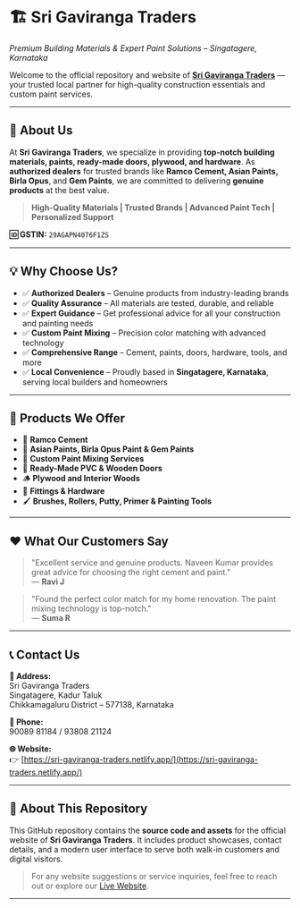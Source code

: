 # 🏗️ Sri Gaviranga Traders  
*Premium Building Materials & Expert Paint Solutions – Singatagere, Karnataka*

Welcome to the official repository and website of **[Sri Gaviranga Traders](https://sri-gaviranga-traders.netlify.app/)** — your trusted local partner for high-quality construction essentials and custom paint services.

---

## 🏢 About Us

At **Sri Gaviranga Traders**, we specialize in providing **top-notch building materials, paints, ready-made doors, plywood, and hardware**. As **authorized dealers** for trusted brands like **Ramco Cement, Asian Paints, Birla Opus**, and **Gem Paints**, we are committed to delivering **genuine products** at the best value.

> **High-Quality Materials | Trusted Brands | Advanced Paint Tech | Personalized Support**

**🆔 GSTIN:** `29AGAPN4076F1ZS`

---

## 💡 Why Choose Us?

- ✅ **Authorized Dealers** – Genuine products from industry-leading brands  
- ✅ **Quality Assurance** – All materials are tested, durable, and reliable  
- ✅ **Expert Guidance** – Get professional advice for all your construction and painting needs  
- ✅ **Custom Paint Mixing** – Precision color matching with advanced technology  
- ✅ **Comprehensive Range** – Cement, paints, doors, hardware, tools, and more  
- ✅ **Local Convenience** – Proudly based in **Singatagere, Karnataka**, serving local builders and homeowners

---

## 🛒 Products We Offer

- 🧱 **Ramco Cement**  
- 🎨 **Asian Paints, Birla Opus Paint & Gem Paints**  
- 🧪 **Custom Paint Mixing Services**  
- 🚪 **Ready-Made PVC & Wooden Doors**  
- 🪵 **Plywood and Interior Woods**  
- 🔩 **Fittings & Hardware**  
- 🖌️ **Brushes, Rollers, Putty, Primer & Painting Tools**

---

## ❤️ What Our Customers Say

> "Excellent service and genuine products. Naveen Kumar provides great advice for choosing the right cement and paint."  
> — **Ravi J**

> "Found the perfect color match for my home renovation. The paint mixing technology is top-notch."  
> — **Suma R**

---

## 📞 Contact Us

**📍 Address:**  
Sri Gaviranga Traders  
Singatagere, Kadur Taluk  
Chikkamagaluru District – 577138, Karnataka

**📱 Phone:**  
90089 81184 / 93808 21124

**🌐 Website:**  
👉 [https://sri-gaviranga-traders.netlify.app/](https://sri-gaviranga-traders.netlify.app/)

---

## 📂 About This Repository

This GitHub repository contains the **source code and assets** for the official website of **Sri Gaviranga Traders**. It includes product showcases, contact details, and a modern user interface to serve both walk-in customers and digital visitors.

> For any website suggestions or service inquiries, feel free to reach out or explore our [Live Website](https://sri-gaviranga-traders.netlify.app/).

---
